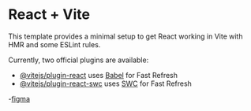 # React + Vite

This template provides a minimal setup to get React working in Vite with HMR and some ESLint rules.

Currently, two official plugins are available:

- [@vitejs/plugin-react](https://github.com/vitejs/vite-plugin-react/blob/main/packages/plugin-react/README.md) uses [Babel](https://babeljs.io/) for Fast Refresh
- [@vitejs/plugin-react-swc](https://github.com/vitejs/vite-plugin-react-swc) uses [SWC](https://swc.rs/) for Fast Refresh

-[figma](https://www.figma.com/file/lg7uXiXu4xyEjpXrwSPItk/Precious-Portfolio?type=design&node-id=520-1781&mode=design&t=OZmg3GbDqwQpWvrd-0)
